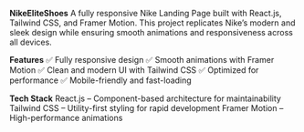 **NikeEliteShoes**
A fully responsive Nike Landing Page built with React.js, Tailwind CSS, and Framer Motion. This project replicates Nike’s modern and sleek design while ensuring smooth animations and responsiveness across all devices.

**Features**
✅ Fully responsive design
✅ Smooth animations with Framer Motion
✅ Clean and modern UI with Tailwind CSS
✅ Optimized for performance
✅ Mobile-friendly and fast-loading

**Tech Stack**
React.js – Component-based architecture for maintainability
Tailwind CSS – Utility-first styling for rapid development
Framer Motion – High-performance animations

<!-- Uploading "1.png"... -->
<!-- Uploading "localhost_5173_ (1).png"... -->
